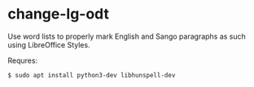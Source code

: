 # change-lg-odt

Use word lists to properly mark English and Sango paragraphs as such using LibreOffice Styles.

Requres:
```bash
$ sudo apt install python3-dev libhunspell-dev
```
